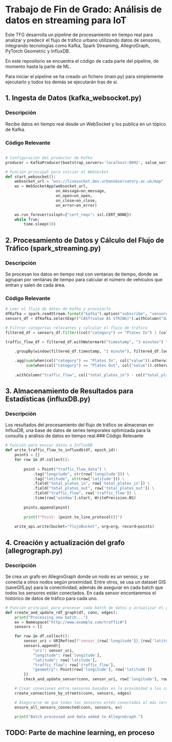 # Trabajo de Fin de Grado: Análisis de datos en streaming para IoT

Este TFG desarrolla un pipeline de procesamiento en tiempo real para analizar y predecir el flujo de tráfico urbano utilizando datos de sensores, integrando tecnologías como Kafka, Spark Streaming, AllegroGraph, PyTorch Geometric y InfluxDB.

En este repositorio se encuentra el código de cada parte del pipeline, de momento hasta la parte de ML.

Para iniciar el pipeline se ha creado un fichero (main.py) para simplemente ejecutarlo y todos los demás se ejecutarán tras de sí.

## 1. Ingesta de Datos (kafka_websocket.py)

### Descripción
Recibe datos en tiempo real desde un WebSocket y los publica en un tópico de Kafka.

### Código Relevante

```python

# Configuración del productor de Kafka
producer = KafkaProducer(bootstrap_servers='localhost:9092', value_serializer=lambda v: json.dumps(v).encode('utf-8'))

# Función principal para iniciar el WebSocket
def start_websocket():
    websocket_url = "wss://livesocket.dev.urbanobservatory.ac.uk/map"
    ws = WebSocketApp(websocket_url,
                      on_message=on_message,
                      on_open=on_open,
                      on_close=on_close,
                      on_error=on_error)

    ws.run_forever(sslopt={"cert_reqs": ssl.CERT_NONE})
    while True:
        time.sleep(10)
```

## 2. Procesamiento de Datos y Cálculo del Flujo de Tráfico (spark_streaming.py)

### Descripción

Se procesan los datos en tiempo real con ventanas de tiempo, donde se agrupan por ventanas de tiempo para calcular el número de vehículos que entran y salen de cada área.
### Código Relevante

```python
# Leer el flujo de datos de Kafka y procesarlo
dfKafka = spark.readStream.format("kafka").option("subscribe", "sensores").load()
sensors_df = dfKafka.selectExpr("CAST(value AS STRING)").withColumn("data", from_json(col("value"), schemaJSON)).select("data.*")

# Filtrar categorías relevantes y calcular el flujo de tráfico
filtered_df = sensors_df.filter((col("category") == "Plates In") | (col("category") == "Plates Out"))

traffic_flow_df = filtered_df.withWatermark("timestamp", "3 minutes") \

    .groupBy(window(filtered_df.timestamp, "1 minute"), filtered_df.longitude, filtered_df.latitude) \
    
    .agg(sum(when(col("category") == "Plates In", col("value")).otherwise(0)).alias("total_plates_in"), 
         sum(when(col("category") == "Plates Out", col("value")).otherwise(0)).alias("total_plates_out")) \
    
    .withColumn("traffic_flow", col("total_plates_in") - col("total_plates_out"))
```

## 3. Almacenamiento de Resultados para Estadísticas (influxDB.py)

### Descripción

Los resultados del procesamiento del flujo de tráfico se almacenan en InfluxDB, una base de datos de series temporales optimizada para la consulta y análisis de datos en tiempo real.### Código Relevante

```python
# Función para enviar datos a InfluxDB
def write_traffic_flow_to_influxdb(df, epoch_id):
    points = []
    for row in df.collect():
        
        point = Point("traffic_flow_data") \
            .tag("longitude", str(row['longitude'])) \
            .tag("latitude", str(row['latitude'])) \
            .field("total_plates_in", row['total_plates_in']) \
            .field("total_plates_out", row['total_plates_out']) \
            .field("traffic_flow", row['traffic_flow']) \
            .time(row['window'].start, WritePrecision.NS)
        
        points.append(point)
        
        print(f"Point: {point.to_line_protocol()}")
        
    write_api.write(bucket="flujoBucket", org=org, record=points)
```

## 4. Creación y actualización del grafo (allegrograph.py)

### Descripción

Se crea un grafo en AllegroGraph donde un nodo es un sensor, y se conecta a otros nodos según proximidad. 
Entre otros, se usa un dataset GIS (saveGIS.py) para la conectividad; además de asegurar en cada batch que todos los sensores están conectados.
En cada sensor encontaremos el histórico de datos de tráfico para cada uno.

```python
# Función principal para procesar cada batch de datos y actualizar el grafo
def create_and_update_rdf_graph(df, conn, edges):
    print("Processing new batch...")
    ex = Namespace("http://www.example.com/traffic#")
    sensors = []

    for row in df.collect():
        sensor_uri = URIRef(ex[f"sensor_{row['longitude']}_{row['latitude']}"])
        sensors.append({
            "uri": sensor_uri,
            "longitude": row['longitude'],
            "latitude": row['latitude'],
            "traffic_flow": row['traffic_flow'],
            "geometry": Point(row['longitude'], row['latitude'])
        })
        check_and_update_sensor(conn, sensor_uri, row['longitude'], row['latitude'], row['traffic_flow'], row['window'].start, row['window'].end)

    # Crear conexiones entre sensores basadas en la proximidad a las calles
    create_connections_by_streets(conn, sensors, edges)

    # Asegurarse de que todos los sensores estén conectados al más cercano
    ensure_all_sensors_connected(conn, sensors, ex)

    print("Batch processed and data added to AllegroGraph.")
```


## TODO: Parte de machine learning, en proceso